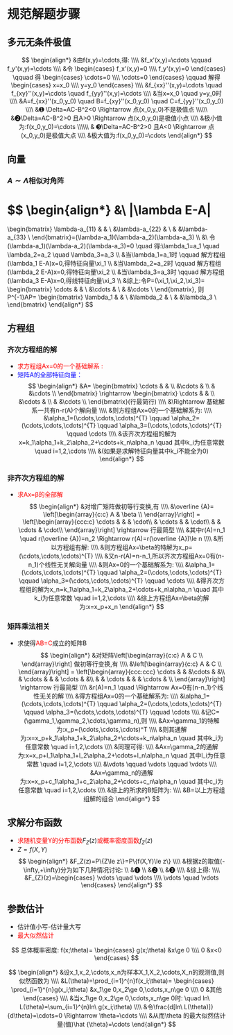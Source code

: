 # 规范解题步骤

## 多元无条件极值
$$
\begin{align*}
&由f(x,y)=\cdots,得:
\\\\
&f_x'(x,y)=\cdots  \qquad f_y'(x,y)=\cdots
\\\\
&令
\begin{cases}
f_x'(x,y)=0
\\\\
f_y'(x,y)=0
\end{cases}
\qquad 得
\begin{cases}
\cdots=0
\\\\
\cdots=0
\end{cases}
\qquad 
解得
\begin{cases}
x=x_0
\\\\
y=y_0
\end{cases}
\\\\
&f_{xx}''(x,y)=\cdots \quad f_{xy}''(x,y)=\cdots \quad f_{yy}''(x,y)=\cdots
\\\\
&当x=x_0 \quad y=y_0时
\\\\
&A=f_{xx}''(x_0,y_0)  \quad B=f_{xy}''(x_0,y_0)  \quad C=f_{yy}''(x_0,y_0) 
\\\\
&➊ \Delta=AC-B^2<0 \Rightarrow 点(x_0,y_0)不是极值点
\\\\\\
&➋\Delta=AC-B^2>0 且A>0 \Rightarrow 点(x_0,y_0)是极值小点
\\\\
&极小值为:f(x_0,y_0)=\cdots
\\\\\\
& ➌\Delta=AC-B^2>0 且A<0 \Rightarrow 点(x_0,y_0)是极值大点
\\\\
&极大值为:f(x_0,y_0)=\cdots
\end{align*}
$$

## 向量
### $A\sim \Lambda$相似对角阵
$$
\begin{align*}
&\ |\lambda E-A|
=
\begin{bmatrix}
\lambda-a_{11} &  &  \\
 &\lambda-a_{22}  &  \\
 &  &\lambda-a_{33}  \\
\end{bmatrix}=(\lambda-a_1)(\lambda-a_2)(\lambda-a_3)
\\\\
&\ 令(\lambda-a_1)(\lambda-a_2)(\lambda-a_3)=0 
\quad 得:\lambda_1=a_1 \quad \lambda_2=a_2 \quad \lambda_3=a_3
\\\\
&当\lambda_1=a_1时 \qquad 解方程组(\lambda_1 E-A)x=0,得特征向量\xi_1
\\\\
&当\lambda_2=a_2时 \qquad 解方程组(\lambda_2 E-A)x=0,得特征向量\xi_2
\\\\
&当\lambda_3=a_3时 \qquad 解方程组(\lambda_3 E-A)x=0,得线特征向量\xi_3
\\\\
&综上:令P=(\xi_1,\xi_2,\xi_3)=
\begin{bmatrix}
\cdots &  &  \\
 &\cdots  &  \\
 &  &\cdots  \\
\end{bmatrix},
则P^{-1}AP=
\begin{bmatrix}
\lambda_1 &  &  \\
 &\lambda_2  &  \\
 &  &\lambda_3  \\
\end{bmatrix}
\end{align*}
$$


## 方程组
### 齐次方程组的解
- <font color = red>求方程组Ax=0的一个基础解系 :</font>
- <font color= blue>矩阵A的全部特征向量：</font>
$$
\begin{align*}
&A=
\begin{bmatrix}
\cdots &  &  \\
 &\cdots   &  \\
 &  &\cdots   \\
\end{bmatrix}
\rightarrow 
\begin{bmatrix}
\cdots &  &  \\
 &\cdots   &  \\
 &  &\cdots   \\
\end{bmatrix}(行最简行)
\\\\
&\Rightarrow 基础解系一共有n-r(A)个解向量
\\\\
&则方程组Ax=0的一个基础解系为:
\\\\
&\alpha_1=(\cdots,\cdots,\cdots)^{T}
\qquad \alpha_2=(\cdots,\cdots,\cdots)^{T}
\qquad \alpha_3=(\cdots,\cdots,\cdots)^{T} \qquad \cdots
\\\\
&该齐次方程组的解为x=k_1\alpha_1+k_2\alpha_2+\cdots+k_n\alpha_n \quad 其中k_i为任意常数 
\quad i=1,2,\cdots
\\\\
&(如果是求解特征向量其中k_i不能全为0)
\end{align*}
$$
### 非齐次方程组的解
- <font color = red>求Ax=β的全部解</font>
$$
\begin{align*}
&对增广矩阵做初等行变换,有
\\\\
&\overline {A}=
\left[\begin{array}{c:c}
A & \beta \\
\end{array}\right]
=
\left[\begin{array}{ccc:c}
\cdots &  &  & \cdot\\
 & \cdots &  & \cdot\\
 &  & \cdots & \cdot\\
\end{array}\right]
\rightarrow 行最简型
\\\\
&其中r(A)=n_1 \quad r(\overline {A})=n_2 \Rightarrow r(A)=r(\overline {A})\le n
\\\\
&所以方程组有解:
\\\\
&则方程组Ax=\beta的特解为x_p=(\cdots,\cdots,\cdots)^{T}
\\\\
&又n-r(A)=n-n_1,所以齐次方程组Ax=0有(n-n_1)个线性无关解向量
\\\\
&则Ax=0的一个基础解系为:
\\\\
&\alpha_1=(\cdots,\cdots,\cdots)^{T}
\qquad \alpha_2=(\cdots,\cdots,\cdots)^{T}
\qquad \alpha_3=(\cdots,\cdots,\cdots)^{T} \qquad \cdots
\\\\
&得齐次方程组的解为x_n=k_1\alpha_1+k_2\alpha_2+\cdots+k_n\alpha_n \quad 其中k_i为任意常数 \quad i=1,2,\cdots
\\\\
&综上方程组Ax=\beta的解为:x=x_p+x_n
\end{align*}
$$

### 矩阵乘法相关
- 求使得<font color = red>AB=C</font>成立的矩阵B
$$
\begin{align*}
&对矩阵\left[\begin{array}{c:c}
A & C \\
\end{array}\right]
做初等行变换,有
\\\\
&\left[\begin{array}{c:c}
A & C \\
\end{array}\right]
=
\left[\begin{array}{ccc:ccc}
\cdots &  &  &\cdots &  &\\
 & \cdots &  & & \cdots &  &\\
 &  & \cdots &  &  & \cdots & \\
\end{array}\right]
\rightarrow 行最简型
\\\\
&r(A)=n_1 \quad \Rightarrow Ax=0有(n-n_1)个线性无关的解
\\\\
&得方程组Ax=0的一个基础解系为:
\\\\
&\alpha_1=(\cdots,\cdots,\cdots)^{T}
\qquad \alpha_2=(\cdots,\cdots,\cdots)^{T}
\qquad \alpha_3=(\cdots,\cdots,\cdots)^{T} \qquad \cdots
\\\\
&记C=(\gamma_1,\gamma_2,\cdots,\gamma_n),则
\\\\
&Ax=\gamma_1的特解为:x_p=(\cdots,\cdots,\cdots)^T
\\\\
&则其通解为:x=x_p+k_1\alpha_1+k_2\alpha_2+\cdots+k_n\alpha_n \quad 其中k_i为任意常数 \quad i=1,2,\cdots
\\\\
&同理可得:
\\\\
&Ax=\gamma_2的通解为:x=x_p+l_1\alpha_1+l_2\alpha_2+\cdots+l_n\alpha_n \quad 其中l_i为任意常数 \quad i=1,2,\cdots
\\\\
&\vdots \qquad \vdots \qquad \vdots
\\\\ 
&Ax=\gamma_n的通解为:x=x_p+c_1\alpha_1+c_2\alpha_2+\cdots+c_n\alpha_n \quad 其中c_i为任意常数 \quad i=1,2,\cdots
\\\\
&综上的所求的B矩阵为:
\\\\
&B=以上方程组组解的组合
\end{align*}
$$

## 求解分布函数
- <font color = red>求随机变量Y的分布函数</font>$F_Z(z)$<font color = red>或概率密度函数</font>$f_Z(z)$
- $Z=f(X,Y)$
$$
\begin{align*}
&F_Z(z)=P\{Z\le z\}=P\{f(X,Y)\le z\}
\\\\
&根据z的取值(-\infty,+\infty)分为如下几种情况讨论:
\\
&➊ 
\\
&➋
\\
&➌ 
\\\\
&综上得:
\\\\
&F_{Z}(z)=\begin{cases}
\vdots \quad \vdots
\\\\
\vdots \quad \vdots
\end{cases}
\end{align*}
$$
## 参数估计
- 估计值小写-估计量大写
- <font color = red>最大似然估计</font>

$$
总体概率密度:
f(x;\theta)=
\begin{cases}
g(x;\theta) &x\ge 0
\\\\
0 &x<0
\end{cases}
$$

$$
\begin{align*}
&设x_1,x_2,\cdots,x_n为样本X_1,X_2,\cdots,X_n的观测值,则似然函数为
\\\\
&L(\theta)=\prod_{i=1}^{n}f(x_i;\theta)=
\begin{cases}
\prod_{i=1}^{n}g(x_i;\theta) &x_1\ge 0,x_2\ge 0,\cdots,x_n\ge 0
\\\\
0  &其他
\end{cases}
\\\\
&当x_1\ge 0,x_2\ge 0,\cdots,x_n\ge 0时:
\quad 
ln\ L(\theta)=\sum_{i=1}^{n}ln\ g(x_i;\theta)
\\\\
&令\frac{d[ln\ L(\theta)]}{d\theta}=\cdots=0 \Rightarrow \theta=\cdots
\\\\
&从而\theta 的最大似然估计量(值)\hat {\theta}=\cdots
\end{align*}
$$
